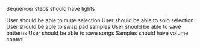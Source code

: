 <!-- DONE -->
<!-- Components should be rendered by JavaScript into HTML -->

<!-- -* Doing -->
Sequencer steps should have lights

<!-- * Easy -->

<!-- ? Theoretically doable, but not sure how yet -->
User should be able to mute selection
User should be able to solo selection
User should be able to swap pad samples
User should be able to save patterns
User should be able to save songs
Samples should have volume control


<!-- ! Must learn first -->

<!-- TODO Unsorted -->
